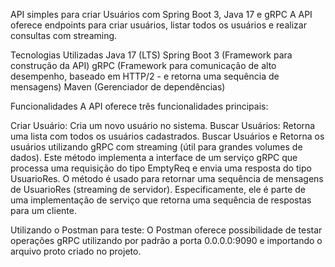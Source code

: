 API simples para criar Usuários com Spring Boot 3, Java 17 e gRPC
A API oferece endpoints para criar usuários, listar todos os usuários e realizar consultas com streaming.

Tecnologias Utilizadas
Java 17 (LTS)
Spring Boot 3 (Framework para construção da API)
gRPC (Framework para comunicação de alto desempenho, baseado em HTTP/2 - e retorna uma sequência de mensagens)
Maven (Gerenciador de dependências)

Funcionalidades
A API oferece três funcionalidades principais:

Criar Usuário: Cria um novo usuário no sistema.
Buscar Usuários: Retorna uma lista com todos os usuários cadastrados.
Buscar Usuários e Retorna os usuários utilizando gRPC com streaming (útil para grandes volumes de dados). Este método implementa a interface de um serviço gRPC que processa uma requisição do tipo EmptyReq e envia uma resposta do tipo UsuarioRes. 
O método é usado para retornar uma sequência de mensagens de UsuarioRes (streaming de servidor).
Especificamente, ele é parte de uma implementação de serviço que retorna uma sequência de respostas para um cliente.

Utilizando o Postman para teste:
O Postman oferece possibilidade de testar operações gRPC utilizando por padrão a porta 0.0.0.0:9090  e importando o arquivo proto criado no projeto.
